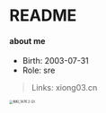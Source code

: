 # README

#### about me


- Birth: 2003-07-31
- Role: sre

>  Links: xiong03.cn



<img src="https://notebook.xiong03.cn/2025/09/26/IMG_1476 2 (2)_6be83a.jpeg" alt="IMG_1476 2 (2)" style="zoom:40%;" />
